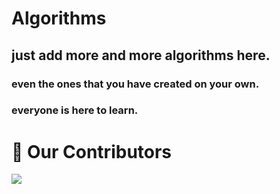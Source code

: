 # Algorithms
## just add more and more algorithms here.
### even the ones that you have created on your own.
### everyone is here to learn.

# :handshake: Our Contributors
<a href="hhttps://github.com/aalimaslam/hacktoberfest-2022/graphs/contributors">
  <img src="https://contrib.rocks/image?repo=aalimaslam/hacktoberfest-2022" />
</a>
